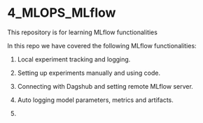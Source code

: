 # 4_MLOPS_MLflow

This repository is for learning MLflow functionalities

In this repo we have covered the following MLflow functionalities:

1. Local experiment tracking and logging.

2. Setting up experiments manually and using code.

3. Connecting with Dagshub and setting remote MLflow server.

4. Auto logging model parameters, metrics and artifacts.

5. 